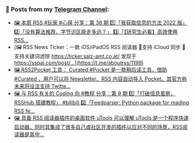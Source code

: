 ### 📰 Posts from my [Telegram Channel](https://t.me/s/aboutrss):
<!-- BLOG-POST-LIST:START -->
- [🖼 本周 RSS #玩家 #心得 分享：第 38 期 1️⃣「我获取信息的方法 2022 版」 2️⃣「没有算法推荐，字节识区能走多远？」 3️⃣「【研究生必看】高效使用RSS...](https://t.me/aboutrss/1200)
- [🖼 RSS News Ticker：一款 iOS/iPadOS RSS 阅读器 🔸支持 iCloud 同步 🔸支持关键词滤除 https://ticker.salz-amt.co.at/ 发现于 https://sspai.com/post/...](https://t.me/aboutrss/1199)
- [🖼 RSS2Pocket 工具： Curated #Pocket 是一款稍后读工具，借助 #Curated ，用户可以将 Newsletter、RSS 内容自动导入 Pocket。其官方称未来将设法支持 Twitte...](https://t.me/aboutrss/1198)
- [🖼 与 RSS 有关的 Coding 向 #教程 分享：第 9 期 1️⃣「打破信息茧房，RSSHub 搭建教程」 #bilibili 2️⃣「Feedparser: Python package for reading RSS fe...](https://t.me/aboutrss/1197)
- [🖼 具备 RSS 阅读器插件的桌面软件 uTools 可以理解 uTools 是一个程序快速启动器，同时其集成了很多自己或社区开发的插件以应对不同的场景，RSS阅读器是其中...](https://t.me/aboutrss/1196)
<!-- BLOG-POST-LIST:END -->

<!--
**AboutRSS/AboutRSS** is a ✨ _special_ ✨ repository because its `README.md` (this file) appears on your GitHub profile.

Here are some ideas to get you started:

- 🔭 I’m currently working on ...
- 🌱 I’m currently learning ...
- 👯 I’m looking to collaborate on ...
- 🤔 I’m looking for help with ...
- 💬 Ask me about ...
- 📫 How to reach me: ...
- 😄 Pronouns: ...
- ⚡ Fun fact: ...
-->
